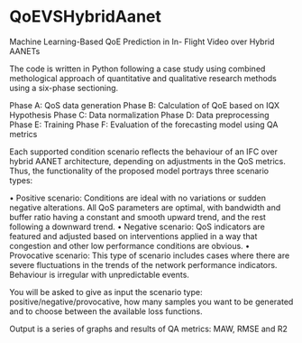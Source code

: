 # QoEVSHybridAanet
Machine Learning-Based QoE Prediction in In- Flight Video over Hybrid AANETs

The code is written in Python following a case study using combined methological
approach of quantitative and qualitative research methods using a six-phase sectioning.

Phase A: QoS data generation
Phase B: Calculation of QoE based on IQX Hypothesis
Phase C: Data normalization 
Phase D: Data preprocessing
Phase E: Training
Phase F: Evaluation of the forecasting model using QA metrics 


Each supported condition scenario reflects the behaviour of an IFC over hybrid AANET architecture, depending on adjustments in the QoS metrics. Thus, the functionality of the proposed model portrays three scenario types:

•	Positive scenario: Conditions are ideal with no variations or sudden negative alterations. All QoS parameters are optimal, with bandwidth and buffer ratio having a constant and smooth upward trend, and the rest following a downward trend. 
•	Negative scenario: QoS indicators are featured and adjusted based on interventions applied in a way that congestion and other low performance conditions are obvious.
•	Provocative scenario: This type of scenario includes cases where there are severe fluctuations in the trends of the network performance indicators. Behaviour is irregular with unpredictable events.

You will be asked to give as input the scenario type: positive/negative/provocative, 
how many samples you want to be generated and to choose between the available loss functions.

Output is a series of graphs and results of QA metrics: MAW, RMSE and R2
